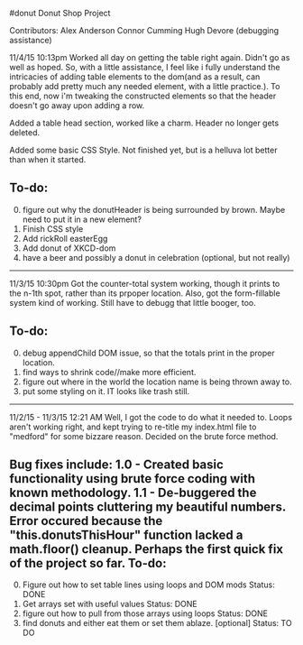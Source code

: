 #donut
Donut Shop Project

Contributors:
Alex Anderson
Connor Cumming
Hugh Devore (debugging assistance)

11/4/15
10:13pm
Worked all day on getting the table right again. Didn't go as well as hoped. So, with a little assistance, I feel like i fully understand the intricacies of adding table elements to the dom(and as a result, can probably add pretty much any needed element, with a little practice.). To this end, now i'm tweaking the constructed elements so that the header doesn't go away upon adding  a row.

Added a table head section, worked like a charm. Header no longer gets deleted.

Added some basic CSS Style. Not finished yet, but is a helluva lot better than when it started.

To-do:
-------------
0. figure out why the donutHeader is being surrounded by brown. Maybe need to put it in a new element?
1. Finish CSS style
2. Add rickRoll easterEgg
3. Add donut of XKCD-dom
4. have a beer and possibly a donut in celebration (optional, but not really)


______________________________________________________________________________________
11/3/15
10:30pm
Got the counter-total system working, though it prints to the n-1th spot, rather than its prpoper location.
Also, got the form-fillable system kind of working. Still have to debugg that little booger, too.

To-do:
-------------
0. debug appendChild DOM issue, so that the totals print in the proper location.
1. find ways to shrink code//make more efficient.
2. figure out where in the world the location name is being thrown away to.
3. put some styling on it. IT looks like trash still.

______________________________________________________________________________________

11/2/15 - 11/3/15
12:21 AM
Well, I got the code to do what it needed to. Loops aren't working right, and kept trying to re-title my index.html file to "medford" for some bizzare reason. Decided on the brute force method.

Bug fixes include:
1.0 - Created basic functionality using brute force coding with known methodology.
1.1 - De-buggered the decimal points cluttering my beautiful numbers. Error occured because the "this.donutsThisHour" function lacked a math.floor() cleanup. Perhaps the first quick fix of the project so far.
To-do:
--------------
0. Figure out how to set table lines using loops and DOM mods
Status: DONE
1. Get arrays set with useful values
Status: DONE
2. figure out how to pull from those arrays using loops
Status: DONE
3. find donuts and either eat them or set them ablaze. [optional]
Status: TO DO

